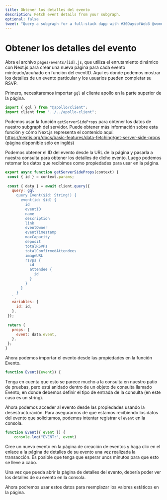 ```yaml
---
title: Obtener los detalles del evento
description: Fetch event details from your subgraph.
optional: false
tweet: "Query a subgraph for a full-stack dapp with #30DaysofWeb3 @womenbuildweb3 ⛓"
---
```


# Obtener los detalles del evento

Abra el archivo `pages/events/[id].js`, que utiliza el enrutamiento dinámico con Next.js para crear una nueva página para cada evento minteado/acuñado en función del eventID. Aquí es donde podemos mostrar los detalles de un evento particular y los usuarios pueden completar su RSVP.

Primero, necesitaremos importar `gql` al cliente apollo en la parte superior de la página.

```javascript
import { gql } from "@apollo/client";
import client from "../../apollo-client";
```

Podemos usar la función `getServerSideProps` para obtener los datos de nuestro subgraph del servidor. Puede obtener más información sobre esta función y cómo Next.js representa el contenido aquí: https://nextjs.org/docs/basic-features/data-fetching/get-server-side-props (página disponible sólo en inglés)

Podemos obtener el ID del evento desde la URL de la página y pasarla a nuestra consulta para obtener los detalles de dicho evento. Luego podemos retornar los datos que recibimos como propiedades para usar en la página.

```javascript
export async function getServerSideProps(context) {
 const { id } = context.params;
 
 const { data } = await client.query({
   query: gql`
     query Event($id: String!) {
       event(id: $id) {
         id
         eventID
         name
         description
         link
         eventOwner
         eventTimestamp
         maxCapacity
         deposit
         totalRSVPs
         totalConfirmedAttendees
         imageURL
         rsvps {
           id
           attendee {
             id
           }
         }
       }
     }
   `,
   variables: {
     id: id,
   },
 });
 
 return {
   props: {
     event: data.event,
   },
 };
}
```

Ahora podemos importar el evento desde las propiedades en la función Evento.

```javascript
function Event({event}) {
```

Tenga en cuenta que esto se parece mucho a la consulta en nuestro patio de pruebas, pero está anidado dentro de un objeto de consulta llamado Evento, en donde debemos definir el tipo de entrada de la consulta (en este caso es un string).

Ahora podemos acceder al evento desde las propiedades usando la desestructuración. Para asegurarnos de que estamos recibiendo los datos del evento que solicitamos, podemos intentar registrar el `event` en la consola.

```javascript
function Event({ event }) {
    console.log("EVENT:", event)
```

Cree un nuevo evento en la página de creación de eventos y haga clic en el enlace a la página de detalles de su evento una vez realizada la transacción. Es posible que tenga que esperar unos minutos para que esto se lleve a cabo.

Una vez que pueda abrir la página de detalles del evento, debería poder ver los detalles de su evento en la consola.

Ahora podremos usar estos datos para reemplazar los valores estáticos en la página.